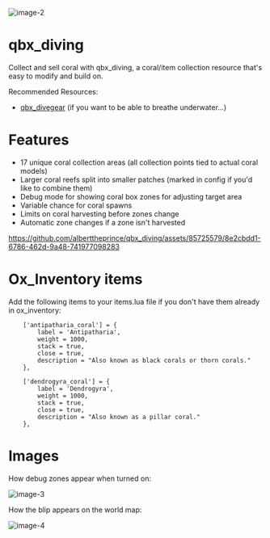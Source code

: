 ![image-2](https://github.com/Qbox-project/qbx_diving/assets/3579092/7619ca8c-ba4e-4c55-a5ba-7d889473934e)

# qbx_diving

Collect and sell coral with qbx_diving, a coral/item collection resource that's easy to modify and build on.

Recommended Resources:
- [qbx_divegear](https://github.com/Qbox-project/qbx_divegear) (if you want to be able to breathe underwater...)

# Features

- 17 unique coral collection areas (all collection points tied to actual coral models)
- Larger coral reefs split into smaller patches (marked in config if you'd like to combine them)
- Debug mode for showing coral box zones for adjusting target area
- Variable chance for coral spawns
- Limits on coral harvesting before zones change
- Automatic zone changes if a zone isn't harvested

https://github.com/alberttheprince/qbx_diving/assets/85725579/8e2cbdd1-6786-462d-9a48-741977098283

# Ox_Inventory items

Add the following items to your items.lua file if you don't have them already in ox_inventory:

```
    ['antipatharia_coral'] = {
        label = 'Antipatharia',
        weight = 1000,
        stack = true,
        close = true,
        description = "Also known as black corals or thorn corals."
    },

    ['dendrogyra_coral'] = {
        label = 'Dendrogyra',
        weight = 1000,
        stack = true,
        close = true,
        description = "Also known as a pillar coral."
    },
```

# Images

How debug zones appear when turned on:

![image-3](https://github.com/Qbox-project/qbx_diving/assets/3579092/2189e9ed-367a-4d88-9850-a5e80c152955)

How the blip appears on the world map:

![image-4](https://github.com/Qbox-project/qbx_diving/assets/3579092/b7fc3ccc-b694-4cfb-9b89-35964f1102f2)

